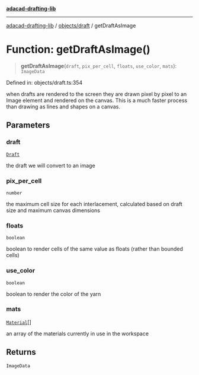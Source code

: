 [**adacad-drafting-lib**](../../../README.md)

***

[adacad-drafting-lib](../../../modules.md) / [objects/draft](../README.md) / getDraftAsImage

# Function: getDraftAsImage()

> **getDraftAsImage**(`draft`, `pix_per_cell`, `floats`, `use_color`, `mats`): `ImageData`

Defined in: objects/draft.ts:354

when drafts are rendered to the screen they are drawn pixel by pixel to an Image element and rendered on the canvas. This is a much faster process than drawing as lines and shapes on a canvas.

## Parameters

### draft

[`Draft`](../../datatypes/interfaces/Draft.md)

the draft we will convert to an image

### pix\_per\_cell

`number`

the maximum cell size for each interlacement, calculated based on draft size and maximum canvas dimensions

### floats

`boolean`

boolean to render cells of the same value as floats (rather than bounded cells)

### use\_color

`boolean`

boolean to render the color of the yarn

### mats

[`Material`](../../datatypes/interfaces/Material.md)[]

an array of the materials currently in use in the workspace

## Returns

`ImageData`
